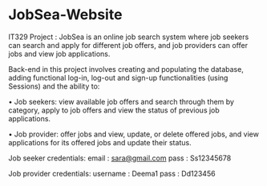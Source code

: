 # JobSea-Website
IT329 Project : JobSea is an online job search system where job seekers can search and apply for different job offers, and job providers can offer jobs and view job applications. 

Back-end in this project involves creating and populating the database, adding functional log-in, log-out and sign-up functionalities (using
Sessions) and the ability to:

• Job seekers: view available job offers and search through them by category, apply to job offers
and view the status of previous job applications.

• Job provider: offer jobs and view, update, or delete offered jobs, and view applications for its
offered jobs and update their status. 

Job seeker credentials:
email : sara@gmail.com
pass : Ss12345678

Job provider credentials:
username : Deema1
pass : Dd123456
